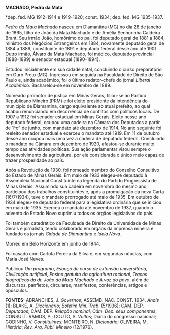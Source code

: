 **MACHADO, Pedro da Mata**

\*dep. fed. MG 1912-1914 e 1919-1920; const. 1934; dep. fed. MG
1935-1937.

*Pedro da Mata Machado* nasceu em Diamantina (MG) no dia 28 de janeiro
de 1865, filho de João da Mata Machado e de Amélia Senhorinha Caldeira
Brant. Seu irmão João, homônimo do pai, foi deputado geral de 1881 a
1884, ministro dos Negócios Estrangeiros em 1884, novamente deputado
geral de 1884 a 1889, constituinte de 1891 e deputado federal desse ano
até 1901. Outro irmão, Álvaro da Mata Machado, foi médico, deputado
provincial (1888-1889) e senador estadual (1890-1894).

Estudou inicialmente em sua cidade natal, concluindo o curso
preparatório em Ouro Preto (MG). Ingressou em seguida na Faculdade de
Direito de São Paulo e, ainda acadêmico, foi o último redator-chefe do
jornal *Liberal Acadêmico*. Bacharelou-se em novembro de 1889.

Nomeado promotor de justiça em Minas Gerais, filiou-se ao Partido
Republicano Mineiro (PRM) e foi eleito presidente da intendência do
município de Diamantina, cargo equivalente ao atual prefeito, ao qual
acabou renunciando em decorrência de conflitos com políticos locais. De
1907 a 1912 foi senador estadual em Minas Gerais. Eleito nesse ano
deputado federal, ocupou uma cadeira na Câmara dos Deputados a partir de
1^o^ de junho, com mandato até dezembro de 1914. No ano seguinte foi
reeleito senador estadual e exerceu o mandato até 1919. Em 11 de outubro
desse ano ocupou mais uma vez a cadeira de deputado federal. Concluindo
o mandato na Câmara em dezembro de 1920, afastou-se durante muito tempo
das atividades políticas. Sua ação parlamentar visou sempre o
desenvolvimento da agricultura, por ele considerada o único meio capaz
de trazer prosperidade ao país.

Após a Revolução de 1930, foi nomeado membro do Conselho Consultivo do
Estado de Minas Gerais. Em maio de 1933 elegeu-se deputado à Assembleia
Nacional Constituinte na legenda do Partido Progressista de Minas
Gerais. Assumindo sua cadeira em novembro do mesmo ano, participou dos
trabalhos constituintes e, após a promulgação da nova Carta (16/7/1934),
teve o mandato prorrogado até maio de 1935. Em outubro de 1934 elegeu-se
deputado federal para a legislativa ordinária que se iniciou em maio de
1935. Exerceu o mandato até novembro de 1937, quando o advento do Estado
Novo suprimiu todos os órgãos legislativos do país.

Foi também catedrático da Faculdade de Direito da Universidade de Minas
Gerais e jornalista, tendo colaborado em órgãos da imprensa mineira e
fundado os jornais *Cidade de Diamantina* e *Ideia Nova*.

Morreu em Belo Horizonte em junho de 1944.

Foi casado com Carlota Pereira da Silva e, em segundas núpcias, com
Maria José Neves.

Publicou *Um programa*, *Esboço de curso de extensão universitária*,
*Civilização artificial*, *Ensino gratuito da agricultura racional*,
*Traços biográficos do dr. João da Mata Machado* e *A voz do povo*, além
de discursos, panfletos, circulares, manifestos, conferências, artigos e
opúsculos.

**FONTES:** ABRANCHES, J. *Governos*; ASSEMB. NAC. CONST. 1934. *Anais*
(1); BLAKE, A. *Diccionário*; *Boletim Min. Trab*. (5/1936); CÂM. DEP.
*Deputados*; CÂM. DEP. *Relação nominal*; *Câm. Dep. seus componentes*;
CONSULT. RAMOS, P.; COUTO, S. *Vultos*; Diário do congresso nacional;
GODINHO, V. *Constituintes*; MONTEIRO, N. *Dicionário*; OLIVEIRA, M.
*História*; *Rev. Arq. Públ. Mineiro* (12/1976).
